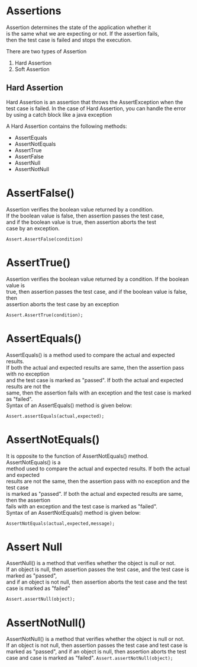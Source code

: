 # Assertions
Assertion determines the state of the application whether it   
is the same what we are expecting or not. If the assertion fails,   
then the test case is failed and stops the execution.

There are two types of Assertion
1. Hard Assertion
2. Soft Assertion

## Hard Assertion
Hard Assertion is an assertion that throws the AssertException when the test case is failed.
In the case of Hard Assertion, you can handle the error by using a catch block like a java exception

A Hard Assertion contains the following methods:

* AssertEquals
* AssertNotEquals
* AssertTrue
* AssertFalse
* AssertNull
* AssertNotNull

# AssertFalse()
Assertion verifies the boolean value returned by a condition.  
If the boolean value is false, then assertion passes the test case,  
and if the boolean value is true, then assertion aborts the test   
case by an exception.
```
Assert.AssertFalse(condition)
```

# AssertTrue()
Assertion verifies the boolean value returned by a condition. If the boolean value is   
true, then assertion passes the test case, and if the boolean value is false, then   
assertion aborts the test case by an exception

```
Assert.AssertTrue(condition);  
```

# AssertEquals()
AssertEquals() is a method used to compare the actual and expected results.   
If both the actual and expected results are same, then the assertion pass with no exception   
and the test case is marked as "passed". If both the actual and expected results are not the   
same, then the assertion fails with an exception and the test case is marked as "failed".    
Syntax of an AssertEquals() method is given below:

```
Assert.assertEquals(actual,expected);  
```

# AssertNotEquals()
It is opposite to the function of AssertNotEquals() method. AssertNotEquals() is a   
method used to compare the actual and expected results. If both the actual and expected   
results are not the same, then the assertion pass with no exception and the test case   
is marked as "passed". If both the actual and expected results are same, then the assertion     
fails with an exception and the test case is marked as "failed".   
Syntax of an AssertNotEquals() method is given below:

```
AssertNotEquals(actual,expected,message);  
```

# Assert Null
AssertNull() is a method that verifies whether the object is null or not.  
If an object is null, then assertion passes the test case, and the test case is marked as "passed",   
and if an object is not null, then assertion aborts the test case and the test case is marked as "failed"

`Assert.assertNull(object);`

# AssertNotNull()
AssertNotNull() is a method that verifies whether the object is null or not.  
If an object is not null, then assertion passes the test case and test case is marked as "passed", and if an object is null, then assertion aborts the test case and case is marked as "failed".
`Assert.assertNotNull(object);`